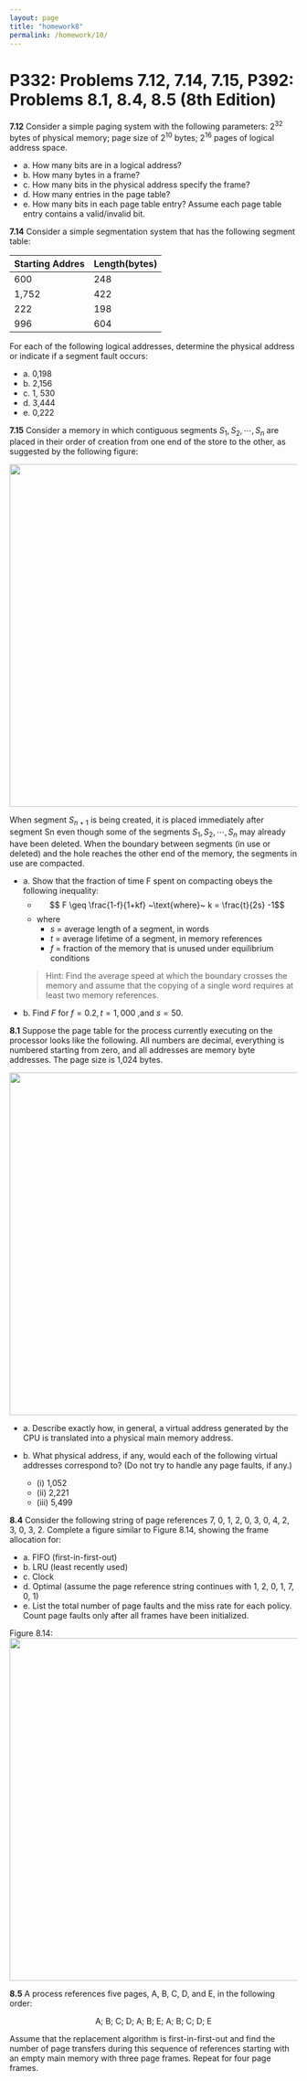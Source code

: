 ```yaml
---
layout: page
title: "homework8"
permalink: /homework/10/
---
```


<head>
<script type="text/x-mathjax-config">
  MathJax.Hub.Config({
      extensions: ["tex2jax.js"],
      tex2jax: {
          inlineMath: [ ['$','$'], ["\\(","\\)"] ],
          processEscapes: true,
          processRefs: true,
          processEnvironments: true
      },
      TeX: { equationNumbers: { autoNumber: "AMS" } }
  });
</script>
<script type="text/javascript" async
  src="https://cdn.mathjax.org/mathjax/latest/MathJax.js?config=TeX-AMS-MML_HTMLorMML">
</script>
</head>

# P332: Problems 7.12, 7.14, 7.15, P392: Problems 8.1, 8.4, 8.5 (8th Edition)

**7.12** Consider a simple paging system with the following parameters: $2^{32}$ bytes of physical memory; page size of $2^{10}$ bytes; $2^{16}$ pages of logical address space. 
- a. How many bits are in a logical address?
- b. How many bytes in a frame?
- c. How many bits in the physical address specify the frame?
- d. How many entries in the page table?
- e. How many bits in each page table entry? Assume each page table entry contains a valid/invalid bit.

**7.14** Consider a simple segmentation system that has the following segment table:

| Starting Addres | Length(bytes) |
| - | - |
| 600 | 248 |
| 1,752 | 422 |
| 222 | 198 |
| 996 | 604 |

For each of the following logical addresses, determine the physical address or indicate if a segment fault occurs:
- a. 0,198
- b. 2,156
- c. 1, 530 
- d. 3,444 
- e. 0,222


**7.15** Consider a memory in which contiguous segments $S_1, S_2, \cdots, S_n$ are placed in their order of creation from one end of the store to the other, as suggested by the following figure:

<img src="https://s2.loli.net/2022/11/23/XW9cuefZQxwBb4v.png" width="600">

When segment $S_{n+1}$ is being created, it is placed immediately after segment Sn even though some of the segments $S_1, S_2, \cdots, S_n$ may already have been deleted. When the boundary between segments (in use or deleted) and the hole reaches the other end of the memory, the segments in use are compacted.
- a. Show that the fraction of time F spent on compacting obeys the following inequality:
    - $$ F \geq \frac{1-f}{1+kf} ~\text{where}~ k = \frac{t}{2s} -1$$
    - where
        - $s$ = average length of a segment, in words
        - $t$ = average lifetime of a segment, in memory references
        - $f$ = fraction of the memory that is unused under equilibrium conditions
    > Hint: Find the average speed at which the boundary crosses the memory and assume that the copying of a single word requires at least two memory references.
- b. Find $F$ for $f = 0.2,t = 1,000$ ,and $s = 50$.

**8.1** Suppose the page table for the process currently executing on the processor looks like the following. All numbers are decimal, everything is numbered starting from zero, and all addresses are memory byte addresses. The page size is 1,024 bytes.

<img src="https://s2.loli.net/2022/11/23/vHgIFEe5yb7N9Jm.png" width=600>

- a. Describe exactly how, in general, a virtual address generated by the CPU is translated into a physical main memory address.

- b. What physical address, if any, would each of the following virtual addresses correspond to? (Do not try to handle any page faults, if any.)
    - (i) 1,052
    - (ii) 2,221
    - (iii) 5,499

**8.4** Consider the following string of page references 7, 0, 1, 2, 0, 3, 0, 4, 2, 3, 0, 3, 2. Complete a figure similar to Figure 8.14, showing the frame allocation for:
- a. FIFO (first-in-first-out)
- b. LRU (least recently used)
- c. Clock
- d. Optimal (assume the page reference string continues with 1, 2, 0, 1, 7, 0, 1)
- e. List the total number of page faults and the miss rate for each policy. Count page faults only after all frames have been initialized.

Figure 8.14:
<img src="https://s2.loli.net/2022/11/23/u4lzCxVtLDkQdFw.png" width=600>

**8.5** A process references five pages, A, B, C, D, and E, in the following order:

<center> A; B; C; D; A; B; E; A; B; C; D; E </center>

Assume that the replacement algorithm is first-in-first-out and find the number of page transfers during this sequence of references starting with an empty main memory with three page frames. Repeat for four page frames.